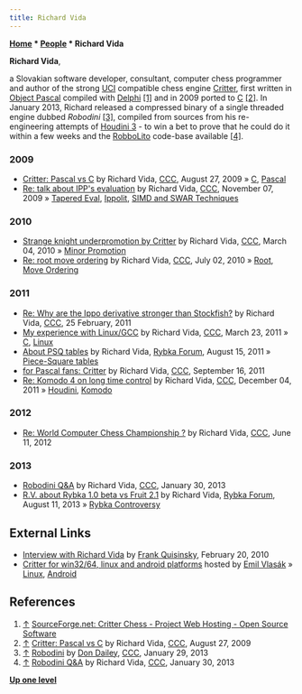 ```yaml
---
title: Richard Vida
---
```

**[Home](Home "Home") \* [People](People "People") \* Richard Vida**


**Richard Vida**,  

a Slovakian software developer, consultant, computer chess programmer and author of the strong [UCI](UCI "UCI") compatible chess engine [Critter](Critter "Critter"), first written in [Object Pascal](Pascal "Pascal") compiled with [Delphi](Delphi "Delphi") <a id="cite-note-1" href="#cite-ref-1">[1]</a> and in 2009 ported to [C](C "C") <a id="cite-note-2" href="#cite-ref-2">[2]</a>. In January 2013, Richard released a compressed binary of a single threaded engine dubbed *Robodini* <a id="cite-note-3" href="#cite-ref-3">[3]</a>, compiled from sources from his re-engineering attempts of [Houdini 3](Houdini "Houdini") - to win a bet to prove that he could do it within a few weeks and the [RobboLito](RobboLito "RobboLito") code-base available <a id="cite-note-4" href="#cite-ref-4">[4]</a>. 



### 2009


* [Critter: Pascal vs C](http://www.talkchess.com/forum/viewtopic.php?t=29562) by Richard Vida, [CCC](CCC "CCC"), August 27, 2009 » [C](C "C"), [Pascal](Pascal "Pascal")
* [Re: talk about IPP's evaluation](http://www.talkchess.com/forum/viewtopic.php?p=301746#301746) by Richard Vida, [CCC](CCC "CCC"), November 07, 2009 » [Tapered Eval](Tapered_Eval "Tapered Eval"), [Ippolit](Ippolit "Ippolit"), [SIMD and SWAR Techniques](SIMD_and_SWAR_Techniques "SIMD and SWAR Techniques")


### 2010


* [Strange knight underpromotion by Critter](http://www.talkchess.com/forum/viewtopic.php?topic_view=threads&p=335316&t=33059) by Richard Vida, [CCC](CCC "CCC"), March 04, 2010 » [Minor Promotion](Promotions#MinorPromotion "Promotions")
* [Re: root move ordering](http://www.talkchess.com/forum/viewtopic.php?topic_view=threads&p=359594&t=34655) by Richard Vida, [CCC](CCC "CCC"), July 02, 2010 » [Root](Root "Root"), [Move Ordering](Move_Ordering "Move Ordering")


### 2011


* [Re: Why are the Ippo derivative stronger than Stockfish?](http://www.talkchess.com/forum/viewtopic.php?topic_view=threads&p=396662&t=38198) by Richard Vida, [CCC](CCC "CCC"), 25 February, 2011
* [My experience with Linux/GCC](http://www.talkchess.com/forum/viewtopic.php?t=38523) by Richard Vida, [CCC](CCC "CCC"), March 23, 2011 » [C](C "C"), [Linux](Linux "Linux")
* [About PSQ tables](http://rybkaforum.net/cgi-bin/rybkaforum/topic_show.pl?tid=22662) by Richard Vida, [Rybka Forum](Computer_Chess_Forums "Computer Chess Forums"), August 15, 2011 » [Piece-Square tables](index.php?title=Piece-Square_tables&action=edit&redlink=1 "Piece-Square tables (page does not exist)")
* [for Pascal fans: Critter](http://www.talkchess.com/forum/viewtopic.php?t=40414) by Richard Vida, [CCC](CCC "CCC"), September 16, 2011
* [Re: Komodo 4 on long time control](http://talkchess.com/forum/viewtopic.php?topic_view=threads&p=436498&t=41272) by Richard Vida, [CCC](CCC "CCC"), December 04, 2011 » [Houdini](Houdini "Houdini"), [Komodo](Komodo "Komodo")


### 2012


* [Re: World Computer Chess Championship ?](http://www.talkchess.com/forum/viewtopic.php?topic_view=threads&p=468701&t=44000) by Richard Vida, [CCC](CCC "CCC"), June 11, 2012


### 2013


* [Robodini Q&A](http://www.talkchess.com/forum/viewtopic.php?t=47045) by Richard Vida, [CCC](CCC "CCC"), January 30, 2013
* [R.V. about Rybka 1.0 beta vs Fruit 2.1](http://rybkaforum.net/cgi-bin/rybkaforum/topic_show.pl?tid=27416) by Richard Vida, [Rybka Forum](Computer_Chess_Forums "Computer Chess Forums"), August 11, 2013 » [Rybka Controversy](Rybka_Controversy "Rybka Controversy")


## External Links


* [Interview with Richard Vida](https://www.schach-welt.de/schach/computerschach/interviews/richard-vida) by [Frank Quisinsky](Frank_Quisinsky "Frank Quisinsky"), February 20, 2010
* [Critter for win32/64, linux and android platforms](http://www.vlasak.biz/critter/) hosted by [Emil Vlasák](index.php?title=Emil_Vlas%C3%A1k&action=edit&redlink=1 "Emil Vlasák (page does not exist)") » [Linux](Linux "Linux"), [Android](Android "Android")


## References


1. <a id="cite-ref-1" href="#cite-note-1">↑</a> [SourceForge.net: Critter Chess - Project Web Hosting - Open Source Software](http://critterchess.sourceforge.net/)
2. <a id="cite-ref-2" href="#cite-note-2">↑</a> [Critter: Pascal vs C](http://www.talkchess.com/forum/viewtopic.php?t=29562) by Richard Vida, [CCC](CCC "CCC"), August 27, 2009
3. <a id="cite-ref-3" href="#cite-note-3">↑</a> [Robodini](http://www.talkchess.com/forum/viewtopic.php?t=47034) by [Don Dailey](Don_Dailey "Don Dailey"), [CCC](CCC "CCC"), January 29, 2013
4. <a id="cite-ref-4" href="#cite-note-4">↑</a> [Robodini Q&A](http://www.talkchess.com/forum/viewtopic.php?t=47045) by Richard Vida, [CCC](CCC "CCC"), January 30, 2013

**[Up one level](People "People")**







 

